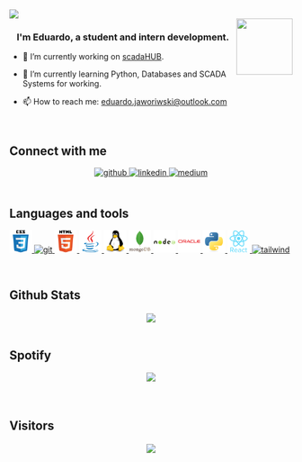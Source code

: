 <img src="https://raw.githubusercontent.com/alansmathew/alansmathew/master/lang.gif" align="center" width="1500" />  
  

<div align="right">
<img src="https://raw.githubusercontent.com/mayankchaudhary26/Cool-Readme-ideas/master/data/octocat/baracktocat.jpg" align="right" height="100" width="100" />
</div>  
  

### <div align="center">I'm Eduardo, a student and intern development.</div>  
  

- 🔭 I’m currently working on [scadaHUB](https://scadahub.io/en/en-home/).
  

- 🌱 I’m currently learning Python, Databases and SCADA Systems for working.  
  

- 📫 How to reach me: eduardo.jaworiwski@outlook.com  
  

<br/>  


## Connect with me  
<div align="center">
<a href="https://github.com/eduardoferreirajaworiwski" target="_blank">
<img src=https://img.shields.io/badge/github-%2324292e.svg?&style=for-the-badge&logo=github&logoColor=white alt=github style="margin-bottom: 5px;" />
</a>
<a href="https://linkedin.com/in/eduardoferreiraj" target="_blank">
<img src=https://img.shields.io/badge/linkedin-%231E77B5.svg?&style=for-the-badge&logo=linkedin&logoColor=white alt=linkedin style="margin-bottom: 5px;" />
</a>
<a href="https://medium.com/@eduardoferreira.ti" target="_blank">
<img src=https://img.shields.io/badge/medium-%23292929.svg?&style=for-the-badge&logo=medium&logoColor=white alt=medium style="margin-bottom: 5px;" />
</a>  
</div>  
  

<br/>  

## Languages and tools
<div align ="center">
<p align="left"> <a href="https://www.w3schools.com/css/" target="_blank" rel="noreferrer"> <img src="https://raw.githubusercontent.com/devicons/devicon/master/icons/css3/css3-original-wordmark.svg" alt="css3" width="40" height="40"/> </a> <a href="https://git-scm.com/" target="_blank" rel="noreferrer"> <img src="https://www.vectorlogo.zone/logos/git-scm/git-scm-icon.svg" alt="git" width="40" height="40"/> </a> <a href="https://www.w3.org/html/" target="_blank" rel="noreferrer"> <img src="https://raw.githubusercontent.com/devicons/devicon/master/icons/html5/html5-original-wordmark.svg" alt="html5" width="40" height="40"/> </a> <a href="https://www.java.com" target="_blank" rel="noreferrer"> <img src="https://raw.githubusercontent.com/devicons/devicon/master/icons/java/java-original.svg" alt="java" width="40" height="40"/> </a> <a href="https://www.linux.org/" target="_blank" rel="noreferrer"> <img src="https://raw.githubusercontent.com/devicons/devicon/master/icons/linux/linux-original.svg" alt="linux" width="40" height="40"/> </a> <a href="https://www.mongodb.com/" target="_blank" rel="noreferrer"> <img src="https://raw.githubusercontent.com/devicons/devicon/master/icons/mongodb/mongodb-original-wordmark.svg" alt="mongodb" width="40" height="40"/> </a> <a href="https://nodejs.org" target="_blank" rel="noreferrer"> <img src="https://raw.githubusercontent.com/devicons/devicon/master/icons/nodejs/nodejs-original-wordmark.svg" alt="nodejs" width="40" height="40"/> </a> <a href="https://www.oracle.com/" target="_blank" rel="noreferrer"> <img src="https://raw.githubusercontent.com/devicons/devicon/master/icons/oracle/oracle-original.svg" alt="oracle" width="40" height="40"/> </a> <a href="https://www.python.org" target="_blank" rel="noreferrer"> <img src="https://raw.githubusercontent.com/devicons/devicon/master/icons/python/python-original.svg" alt="python" width="40" height="40"/> </a> <a href="https://reactjs.org/" target="_blank" rel="noreferrer"> <img src="https://raw.githubusercontent.com/devicons/devicon/master/icons/react/react-original-wordmark.svg" alt="react" width="40" height="40"/> </a> <a href="https://tailwindcss.com/" target="_blank" rel="noreferrer"> <img src="https://www.vectorlogo.zone/logos/tailwindcss/tailwindcss-icon.svg" alt="tailwind" width="40" height="40"/> </a> </p>


</div>


<br/>  


## Github Stats  
<div align="center"><img src="https://github-readme-stats.vercel.app/api?username=eduardoferreirajaworiwski&show_icons=true&count_private=true&hide_border=true" align="center" /></div>  

<br/>  

## Spotify 
<div align="center"><img src="https://spotify-github-profile.vercel.app/api/view?uid=g7dqwa51aqvb37ih1ljz2ybqb&cover_image=true&theme=default&show_offline=true&background_color=121212&interchange=true&bar_color=53b14f&bar_color_cover=false" /></div>  

<br/>  

<br/>  

## Visitors
<div align="center">
<img src="https://komarev.com/ghpvc/?username=eduardoferreirajaworiwski&&style=flat-square" align="center" />
</div>  
  
<br/>  
<br />
